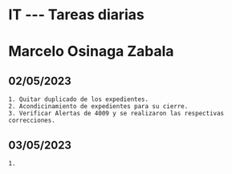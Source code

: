 # IT --- Tareas diarias
# Marcelo Osinaga Zabala
## 02/05/2023
    1. Quitar duplicado de los expedientes.
    2. Acondicinamiento de expedientes para su cierre.
    3. Verificar Alertas de 4009 y se realizaron las respectivas correcciones.
## 03/05/2023
    1. 